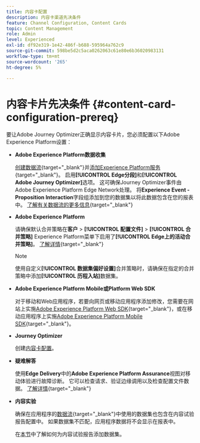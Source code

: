 ```yaml
---
title: 内容卡配置
description: 内容卡渠道先决条件
feature: Channel Configuration, Content Cards
topic: Content Management
role: Admin
level: Experienced
exl-id: df92e319-1e42-486f-b688-595964a762c9
source-git-commit: 598be5d2c5aca0262063c61e80e6b36020983131
workflow-type: tm+mt
source-wordcount: '265'
ht-degree: 5%

---
```


# 内容卡片先决条件 {#content-card-configuration-prereq}

要让Adobe Journey Optimizer正确显示内容卡片，您必须配置以下Adobe Experience Platform设置：

* **Adobe Experience Platform数据收集**

  [创建数据流](https://experienceleague.adobe.com/zh-hans/docs/experience-platform/datastreams/configure){target="_blank"}并[添加Experience Platform服务](https://experienceleague.adobe.com/zh-hans/docs/experience-platform/datastreams/configure#aep){target="_blank"}。 启用&#x200B;**[!UICONTROL Edge分段]**&#x200B;和&#x200B;**[!UICONTROL Adobe Journey Optimizer]**&#x200B;选项。 这可确保Journey Optimizer事件由Adobe Experience Platform Edge Network处理。
将&#x200B;**Experience Event - Proposition Interaction**&#x200B;字段组添加到您的数据集以将此数据包含在您的报表中。 [了解有关数据流的更多信息](https://experienceleague.adobe.com/zh-hans/docs/experience-platform/datastreams/configure){target="_blank"}

* **Adobe Experience Platform**

  请确保默认合并策略在&#x200B;**客户** > **[!UICONTROL 配置文件]** > **[!UICONTROL 合并策略]** Experience Platform菜单下启用了&#x200B;**[!UICONTROL Edge上的活动合并策略]**。 [了解详情](https://experienceleague.adobe.com/docs/experience-platform/profile/merge-policies/ui-guide.html?lang=zh-Hans#configure){target="_blank"}

  >[!NOTE]
  >
  >使用自定义&#x200B;**[!UICONTROL 数据集偏好设置]**&#x200B;合并策略时，请确保在指定的合并策略中添加&#x200B;**[!UICONTROL 历程入站]**&#x200B;数据集。

* **Adobe Experience Platform Mobile或Platform Web SDK**

  对于移动和Web应用程序，若要向网页或移动应用程序添加修改，您需要在网站上实施[Adobe Experience Platform Web SDK](https://experienceleague.adobe.com/zh-hans/docs/platform-learn/implement-web-sdk/overview){target="_blank"}，或在移动应用程序上实施[Adobe Experience Platform Mobile SDK](https://developer.adobe.com/client-sdks/home/){target="_blank"}。

* **Journey Optimizer**

  创建[内容卡配置](#content-card-configuration)。

* **疑难解答**

  使用&#x200B;**Edge Delivery**&#x200B;中的&#x200B;**Adobe Experience Platform Assurance**&#x200B;视图对移动体验进行故障诊断。 它可以检查请求、验证边缘调用以及检查配置文件数据。 [了解详情](https://experienceleague.adobe.com/zh-hans/docs/experience-platform/assurance/view/edge-delivery){target="_blank"}

* **内容实验**

  确保在应用程序的[数据流](https://experienceleague.adobe.com/zh-hans/docs/experience-platform/datastreams/overview#_blank){target="_blank"}中使用的数据集也包含在内容试验报告配置中。 如果数据集不匹配，应用程序数据将不会显示在报表中。

  在[本节](../reports/reporting-configuration.md)中了解如何为内容试验报告添加数据集。
